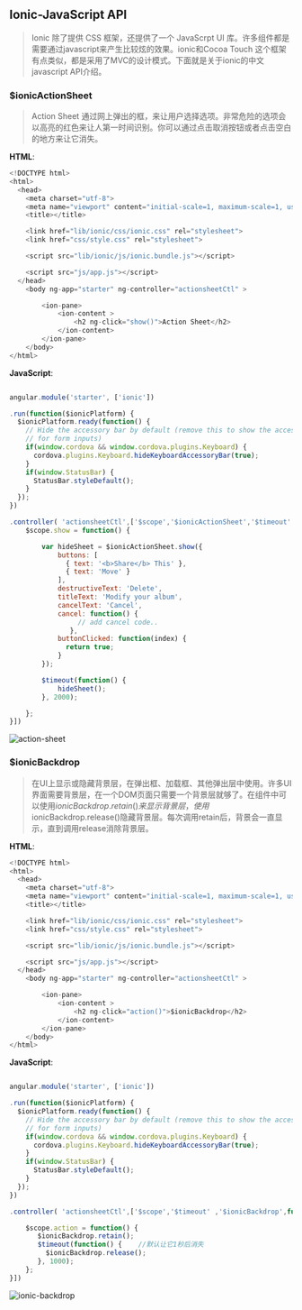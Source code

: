 ## Ionic-JavaScript API

> Ionic 除了提供 CSS 框架，还提供了一个 JavaScrpt UI 库。许多组件都是需要通过javascript来产生比较炫的效果。ionic和Cocoa Touch 这个框架有点类似，都是采用了MVC的设计模式。下面就是关于ionic的中文javascript API介绍。



### $ionicActionSheet

> Action Sheet 通过网上弹出的框，来让用户选择选项。非常危险的选项会以高亮的红色来让人第一时间识别。你可以通过点击取消按钮或者点击空白的地方来让它消失。

**HTML**:
```javascript
<!DOCTYPE html>
<html>
  <head>
    <meta charset="utf-8">
    <meta name="viewport" content="initial-scale=1, maximum-scale=1, user-scalable=no, width=device-width">
    <title></title>

    <link href="lib/ionic/css/ionic.css" rel="stylesheet">
    <link href="css/style.css" rel="stylesheet">

    <script src="lib/ionic/js/ionic.bundle.js"></script>

    <script src="js/app.js"></script>
  </head>
    <body ng-app="starter" ng-controller="actionsheetCtl" >

        <ion-pane>
            <ion-content >
                <h2 ng-click="show()">Action Sheet</h2>
            </ion-content>
        </ion-pane>
    </body>
</html>

```

**JavaScript**:

```javascript

angular.module('starter', ['ionic'])

.run(function($ionicPlatform) {
  $ionicPlatform.ready(function() {
    // Hide the accessory bar by default (remove this to show the accessory bar above the keyboard
    // for form inputs)
    if(window.cordova && window.cordova.plugins.Keyboard) {
      cordova.plugins.Keyboard.hideKeyboardAccessoryBar(true);
    }
    if(window.StatusBar) {
      StatusBar.styleDefault();
    }
  });
})

.controller( 'actionsheetCtl',['$scope','$ionicActionSheet','$timeout' ,function($scope,$ionicActionSheet,$timeout){
    $scope.show = function() {

        var hideSheet = $ionicActionSheet.show({
            buttons: [
              { text: '<b>Share</b> This' },
              { text: 'Move' }
            ],
            destructiveText: 'Delete',
            titleText: 'Modify your album',
            cancelText: 'Cancel',
            cancel: function() {
                 // add cancel code..
               },
            buttonClicked: function(index) {
              return true;
            }
        });

        $timeout(function() {
            hideSheet();
        }, 2000);

    };  
}])

```

![action-sheet](http://7vijqz.com1.z0.glb.clouddn.com/action-sheet.gif.gif)




### $ionicBackdrop

> 在UI上显示或隐藏背景层，在弹出框、加载框、其他弹出层中使用。许多UI界面需要背景层，在一个DOM页面只需要一个背景层就够了。在组件中可以使用$ionicBackdrop.retain()来显示背景层，使用$ionicBackdrop.release()隐藏背景层。每次调用retain后，背景会一直显示，直到调用release消除背景层。


**HTML**:

```javascript
<!DOCTYPE html>
<html>
  <head>
    <meta charset="utf-8">
    <meta name="viewport" content="initial-scale=1, maximum-scale=1, user-scalable=no, width=device-width">
    <title></title>

    <link href="lib/ionic/css/ionic.css" rel="stylesheet">
    <link href="css/style.css" rel="stylesheet">

    <script src="lib/ionic/js/ionic.bundle.js"></script>

    <script src="js/app.js"></script>
  </head>
    <body ng-app="starter" ng-controller="actionsheetCtl" >

        <ion-pane>
            <ion-content >
                <h2 ng-click="action()">$ionicBackdrop</h2>
            </ion-content>
        </ion-pane>
    </body>
</html>

```

**JavaScript**:

```javascript

angular.module('starter', ['ionic'])

.run(function($ionicPlatform) {
  $ionicPlatform.ready(function() {
    // Hide the accessory bar by default (remove this to show the accessory bar above the keyboard
    // for form inputs)
    if(window.cordova && window.cordova.plugins.Keyboard) {
      cordova.plugins.Keyboard.hideKeyboardAccessoryBar(true);
    }
    if(window.StatusBar) {
      StatusBar.styleDefault();
    }
  });
})

.controller( 'actionsheetCtl',['$scope','$timeout' ,'$ionicBackdrop',function($scope,$timeout,$ionicBackdrop){

    $scope.action = function() {
       $ionicBackdrop.retain();
       $timeout(function() {    //默认让它1秒后消失
         $ionicBackdrop.release();
       }, 1000);
    }; 
}])

```

![ionic-backdrop](http://7vijqz.com1.z0.glb.clouddn.com/backdrop.gif)


